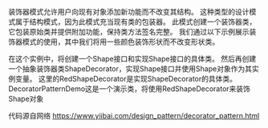 装饰器模式允许用户向现有对象添加新功能而不改变其结构。
这种类型的设计模式属于结构模式，因为此模式充当现有类的包装器。
此模式创建一个装饰器类，它包装原始类并提供附加功能，保持类方法签名完整。
我们通过以下示例展示装饰器模式的使用，其中我们将用一些颜色装饰形状而不改变形状类。

在这个实例中，将创建一个Shape接口和实现Shape接口的具体类。
然后再创建一个抽象装饰器类ShapeDecorator，实现Shape接口并使用Shape对象作为其实例变量。
这里的RedShapeDecorator是实现ShapeDecorator的具体类。
DecoratorPatternDemo这是一个演示类，将使用RedShapeDecorator来装饰Shape对象

代码源自网络
https://www.yiibai.com/design_pattern/decorator_pattern.html
